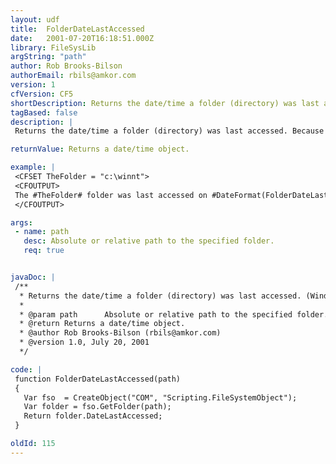 ```yaml
---
layout: udf
title:  FolderDateLastAccessed
date:   2001-07-20T16:18:51.000Z
library: FileSysLib
argString: "path"
author: Rob Brooks-Bilson
authorEmail: rbils@amkor.com
version: 1
cfVersion: CF5
shortDescription: Returns the date/time a folder (directory) was last accessed. (Windows only)
tagBased: false
description: |
 Returns the date/time a folder (directory) was last accessed. Because this function uses COM, it is only supported in the Windows version of ColdFusion.

returnValue: Returns a date/time object.

example: |
 <CFSET TheFolder = "c:\winnt">
 <CFOUTPUT>
 The #TheFolder# folder was last accessed on #DateFormat(FolderDateLastAccessed(TheFolder), 'mm/dd/yyyy')# at #TimeFormat(FolderDateLastAccessed(TheFolder), 'HH:MM:SS')#.
 </CFOUTPUT>

args:
 - name: path
   desc: Absolute or relative path to the specified folder.
   req: true


javaDoc: |
 /**
  * Returns the date/time a folder (directory) was last accessed. (Windows only)
  * 
  * @param path      Absolute or relative path to the specified folder. 
  * @return Returns a date/time object. 
  * @author Rob Brooks-Bilson (rbils@amkor.com) 
  * @version 1.0, July 20, 2001 
  */

code: |
 function FolderDateLastAccessed(path)
 {
   Var fso  = CreateObject("COM", "Scripting.FileSystemObject");
   Var folder = fso.GetFolder(path);
   Return folder.DateLastAccessed;
 }

oldId: 115
---
```


